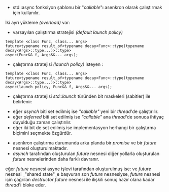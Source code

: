 + std::async fonksiyon şablonu bir "_callable_"ı asenkron olarak çalıştırmak için kullanılır.

İki ayrı yükleme _(overload)_ var:

+ varsayılan çalıştırma stratejisi _(default launch policy)_

```
template <class Func, class... Args>
future<typename result_of<typename decay<Func>::type(typename decay<Args>::type...)>::type>
async(Func&& f, Args&&... args);
```

+ çalıştırma stratejisi _(launch policy)_ isteyen :

```
template <class Func, class... Args>
future<typename result_of<typename decay<Func>::type(typename decay<Args>::type...)>::type>
async(launch policy, Func&& f, Args&&... args);
```

+ çalıştırma stratejisi _std::launch_ türünden bit maskeleri (sabitler) ile belirlenir:
- eğer _asynch_ biti set edilmiş ise _"callable"_ yeni bir _thread_'de çalıştırılır.
- eğer _deferred_ biti set edilmiş ise _"callable"_ ana _thread_'de sonuca ihtiyaç duyulduğu zaman çalıştırılır.
- eğer iki bit de set edilmiş ise implementasyon herhangi bir çalıştırma biçimini seçmekte özgürdür.

+ asenkron çalıştırma durumunda arka planda bir _promise_ ve bir _future_ nesnesi oluşturulmaktadır.
+ _asynch_ tarafından oluşturulan _future_ nesnesi diğer yollarla oluşturulan _future_ nesnelerinden daha farklı davranır.

eğer _future_ nesnesi async işlevi tarafından oluşturulmuş ise: ve _future_ nesnesi _"shared state"_e başvuran son _future_ nesnesiyse, _future_ nesnesi için çağrılan _destructor_ _future_ nesnesi ile ilişkili sonuç hazır olana kadar _thread_'i bloke eder.

